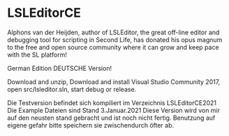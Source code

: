 # LSLEditorCE
Alphons van der Heijden, author of LSLEditor, the great off-line editor and debugging tool for scripting in Second Life, has donated his opus magnum to the free and open source community where it can grow and keep pace with the SL platform!

German Edition DEUTSCHE Version!

Download and unzip, Download and install Visual Studio Community 2017, open src/lsleditor.sln, start debug or release.

Die Testversion befindet sich kompiliert im Verzeichnis LSLEditorCE2021
Die Example Dateien sind Stand 3.Januar.2021
Diese Version wird von mir auf den neusten stand gebracht und ist noch nicht fertig.
Benutzung auf eigene gefahr bitte speichern sie zwischendurch öfter ab.
